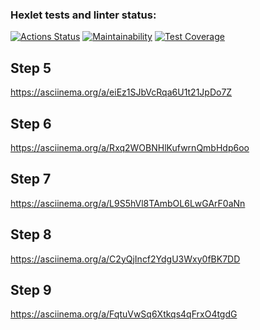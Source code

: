 
### Hexlet tests and linter status:
[![Actions Status](https://github.com/funnyDevGirl/java-project-61/workflows/hexlet-check/badge.svg)](https://github.com/funnyDevGirl/java-project-61/actions)
[![Maintainability](https://api.codeclimate.com/v1/badges/b5ed0d422cd9679db1fa/maintainability)](https://codeclimate.com/github/funnyDevGirl/java-project-61/maintainability)
[![Test Coverage](https://api.codeclimate.com/v1/badges/b5ed0d422cd9679db1fa/test_coverage)](https://codeclimate.com/github/funnyDevGirl/java-project-61/test_coverage)
## Step 5
https://asciinema.org/a/eiEz1SJbVcRqa6U1t21JpDo7Z
## Step 6
https://asciinema.org/a/Rxq2WOBNHlKufwrnQmbHdp6oo
## Step 7
https://asciinema.org/a/L9S5hVl8TAmbOL6LwGArF0aNn
## Step 8
https://asciinema.org/a/C2yQjIncf2YdgU3Wxy0fBK7DD
## Step 9
https://asciinema.org/a/FqtuVwSq6Xtkqs4qFrxO4tgdG
